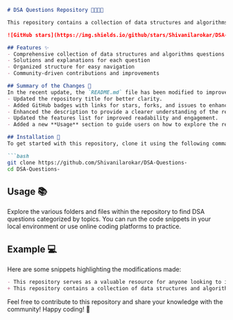 ```markdown
# DSA Questions Repository 👩‍💻👨‍💻

This repository contains a collection of data structures and algorithms (DSA) questions designed to help you enhance your coding skills. Whether you are preparing for interviews or simply want to improve your problem-solving abilities, this repository serves as a valuable resource.

![GitHub stars](https://img.shields.io/github/stars/Shivanilarokar/DSA-Questions-?style=social) ![GitHub forks](https://img.shields.io/github/forks/Shivanilarokar/DSA-Questions-?style=social) ![GitHub issues](https://img.shields.io/github/issues/Shivanilarokar/DSA-Questions-)

## Features ✨
- Comprehensive collection of data structures and algorithms questions
- Solutions and explanations for each question
- Organized structure for easy navigation
- Community-driven contributions and improvements

## Summary of the Changes 🔄
In the recent update, the `README.md` file has been modified to improve clarity and enhance user engagement:
- Updated the repository title for better clarity.
- Added GitHub badges with links for stars, forks, and issues to enhance visibility.
- Enhanced the description to provide a clearer understanding of the repository's purpose.
- Updated the features list for improved readability and engagement.
- Added a new **Usage** section to guide users on how to explore the repository effectively.

## Installation 🚀
To get started with this repository, clone it using the following command:

```bash
git clone https://github.com/Shivanilarokar/DSA-Questions-
cd DSA-Questions-
```

## Usage 📚
Explore the various folders and files within the repository to find DSA questions categorized by topics. You can run the code snippets in your local environment or use online coding platforms to practice.

## Example 💻
Here are some snippets highlighting the modifications made:

```markdown
- This repository serves as a valuable resource for anyone looking to improve their understanding of data structures and algorithms through practical questions and solutions.
+ This repository contains a collection of data structures and algorithms (DSA) questions designed to help you enhance your coding skills.
```

Feel free to contribute to this repository and share your knowledge with the community! Happy coding! 🚀
```